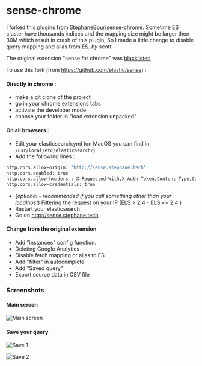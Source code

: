 # sense-chrome

I forked this plugins from [StephaneBour/sense-chrome](https://github.com/StephaneBour/sense-chrome).
Sometime ES cluster have thousands indices and the mapping size might be larger then 
30M which result in crash of this plugin, So I made a little change to disable query mapping
and alias from ES.  _by scott_
 

The original extension "sense for chrome" was [blacklisted](https://www.elastic.co/blog/sense-chrome-plugin-malware-issue)

To use this fork (from https://github.com/elastic/sense) :

#### Directly in chrome :

- make a git clone of the project
- go in your chrome extensions tabs
- activate the developer mode
- choose your folder in "load extension unpacked"

#### On all browsers :

- Edit your elasticsearch.yml (on MacOS you can find in `/usr/local/etc/elasticsearch/`)
- Add the following lines :
```bash
http.cors.allow-origin: "http://sense.stephane.tech"
http.cors.enabled: true
http.cors.allow-headers : X-Requested-With,X-Auth-Token,Content-Type,Content-Length,Authorization
http.cors.allow-credentials: true
```
- (_optional - recommended if you call something other than your localhost_) Filtering the request on your IP ([ELS > 2.4](https://www.elastic.co/guide/en/x-pack/current/ip-filtering.html) - [ELS <= 2.4](https://www.elastic.co/guide/en/shield/current/ip-filtering.html) )
- Restart your elasticsearch
- Go on http://sense.stephane.tech

#### Change from the original extension

- Add "instances" config function.
- Deleting Google Analytics
- Disable fetch mapping or alias to ES
- Add "filter" in autocomplete
- Add "Saved query"
- Export source data in CSV file 

### Screenshots

#### Main screen

![Main screen](https://github.com/StephaneBour/sense-chrome/raw/master/screenshots/main.jpg)

#### Save your query

![Save 1](https://github.com/StephaneBour/sense-chrome/raw/master/screenshots/saved-1.jpg)


![Save 2](https://github.com/StephaneBour/sense-chrome/raw/master/screenshots/saved-2.jpg)
